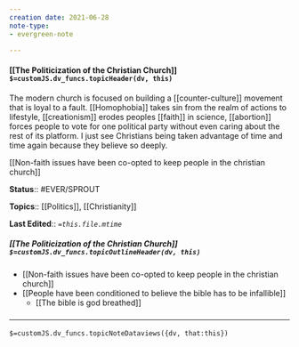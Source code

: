 ```yaml
---
creation date: 2021-06-28
note-type: 
- evergreen-note

---
```

#### [[The Politicization of the Christian Church]] `$=customJS.dv_funcs.topicHeader(dv, this)`
The modern church is focused on building a [[counter-culture]] movement that is loyal to a fault. [[Homophobia]] takes sin from the realm of actions to lifestyle, [[creationism]] erodes peoples [[faith]] in science, [[abortion]] forces people to vote for one political party without even caring about the rest of its platform. I just see Christians being taken advantage of time and time again because they believe so deeply.

[[Non-faith issues have been co-opted to keep people in the christian church]]

**Status**:: #EVER/SPROUT 

**Topics**::  [[Politics]], [[Christianity]]

**Last Edited**:: *`=this.file.mtime`*

##### [[The Politicization of the Christian Church]] `$=customJS.dv_funcs.topicOutlineHeader(dv, this)`
- [[Non-faith issues have been co-opted to keep people in the christian church]]
- [[People have been conditioned to believe the bible has to be infallible]]
	- [[The bible is god breathed]]

### <hr class="dataviews"/>

`$=customJS.dv_funcs.topicNoteDataviews({dv, that:this})`


